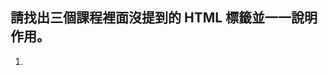 ## 請找出三個課程裡面沒提到的 HTML 標籤並一一說明作用。
1. [<template>](https://www.w3schools.com/tags/tag_template.asp)  
    隱藏 `<template>` 區塊，要用的時候再用 js 複製一份顯示。(奇耙)
2. [<time>](https://www.w3schools.com/tags/tag_time.asp)  
    語意化標籤，讓機器知道這裡是在講時間。
3. [<video>](https://www.w3schools.com/tags/tag_video.asp)  
    嵌入影片的標籤。
    ``` html
    <video width="320" height="240" controls>
      <source src="movie.mp4" type="video/mp4">
      <source src="movie.ogg" type="video/ogg">
      Your browser does not support the video tag.
    </video>
    ```
    - `<video>` 內可包含多個 `<source>` (不一樣的來源與格式)，瀏覽器會以第一個支援的來源優先使用。
    - 在 `<video></video>` 之間的字只會在瀏覽器不支援該格式時顯示。
    - `<video>` 屬性
      - controls 決定是否有撥放等按鈕的控制條(功能根據瀏覽器顯示)
      - muted	讓影片一開始為靜音
      - autoplay 影片準備好就會自動撥放，根據 [Autoplay Policy](https://developers.google.com/web/updates/2017/09/autoplay-policy-changes)
      只能允許 autoplay 要和 muted 一起使用，或是自己去瀏覽器設定允許有聲 autoplay —— [Web Autoplay 的限制](https://jiepeng.me/2019/03/17/autoplay-policy-note)

## 請問什麼是盒模型（box modal）
所有 HTML 元素都像一個盒子，由外到內為: margin(邊界)、border(邊框)、padding(邊距)、content。  
常用的屬性為 `box-sizing`，預設為 `box-sizing: content-box;`  
當我們設置 content 的寬高時，content 外層的盒模型屬性(margin、border、padding)會被往外/往內擠，讓其他元素位移、影響效能。  
所以為了這個問題，可以設定成 `box-sizing: border-box;`  
這樣當寬高就包含 border、padding、content，只有在設定 margin 時才會擠到別元素了。

## 請問 display: inline, block 跟 inline-block 的差別是什麼？
- div、h1、p 預設為 `display: block;`  
  左右撐滿。  
  調什麼都可以(可以自己設寬高、padding、margin)  
- span、a 預設為 `display: inline;`  
  並排。  
  寬高 auto、可調 margin 左右(上下無法調)，padding、border 左右會往外擠，padding、border 調上下會上下生長可是不會造成上下元素位移。  
- button、input、select 預設為 `display: inline-block;`  
  並排的 block。  
  可像 inline 一樣並排，但寬高等屬性像 block 一樣什麼都可以調。  
  
## 請問 position: static, relative, absolute 跟 fixed 的差別是什麼？
- static  
  瀏覽器預設的排版方式。  
以下都脫離瀏覽器的 static 自動排版，不會擠到其他元素:  
- relative  
  以元素自己左上角為原點，去移動 top、left、right、bottom。  
- fixed  
  以瀏覽器左上角為原點做定位，不管怎麼移都固定在那裡。  
- absolute  
  根據某個元素的左上角為原點(往上層找不是 static 的元素)去定位。  
  都找不到就會以 body 的左上角為原點做定位。  
- sticky  
  IE9 不支援。  
  平常是 static，滾到設定的 top、left、right、bottom 時就會黏在那裡。  
